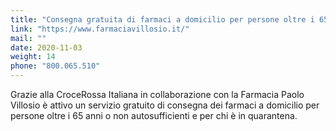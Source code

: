 ```yaml
---
title: "Consegna gratuita di farmaci a domicilio per persone oltre i 65 anni e per soggetti in quarantena"
link: "https://www.farmaciavillosio.it/"
mail: ""
date: 2020-11-03
weight: 14
phone: "800.065.510"
---
```


Grazie alla CroceRossa Italiana in collaborazione con la Farmacia Paolo Villosio è attivo un servizio gratuito di consegna dei farmaci a domicilio per persone oltre i 65 anni o non autosufficienti e per chi è in quarantena.
